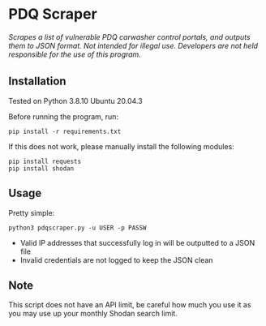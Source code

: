 # PDQ Scraper
###### Scrapes a list of vulnerable PDQ carwasher control portals, and outputs them to JSON format. Not intended for illegal use. Developers are not held responsible for the use of this program.

## Installation
Tested on Python 3.8.10 Ubuntu 20.04.3

Before running the program, run:
```
pip install -r requirements.txt
```

If this does not work, please manually install the following modules:
```
pip install requests
pip install shodan
```

## Usage
Pretty simple:
```
python3 pdqscraper.py -u USER -p PASSW
```

- Valid IP addresses that successfully log in will be outputted to a JSON file
- Invalid credentials are not logged to keep the JSON clean

## Note
This script does not have an API limit, be careful how much you use it as you may use up your monthly Shodan search limit.
